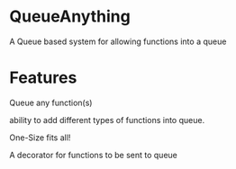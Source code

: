QueueAnything
=============

A Queue based system for allowing functions into a queue

Features
========

Queue any function(s)

ability to add different types of functions into queue.

One-Size fits all!

A decorator for functions to be sent to queue



